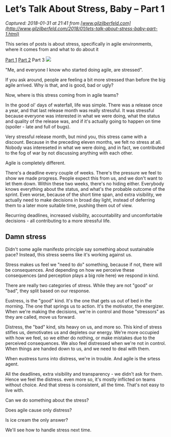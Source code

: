 # Let’s Talk About Stress, Baby – Part 1

_Captured: 2018-01-31 at 21:41 from [www.gilzilberfeld.com](http://www.gilzilberfeld.com/2018/01/lets-talk-about-stress-baby-part-1.html)_

This series of posts is about stress, specifically in agile environments, where it comes from and what to do about it

[Part 1](http://www.gilzilberfeld.com/2018/01/lets-talk-about-stress-baby-part-1.html)
[Part 2](http://www.gilzilberfeld.com/2018/01/lets-talk-about-stress-baby-part-2.html)
Part 3
![](https://i1.wp.com/www.gilzilberfeld.com/wp-content/uploads/2018/01/222aya1.jpg?w=409)

"Me, and everyone I know who started doing agile, are stressed".

If you ask around, people are feeling a bit more stressed than before the big agile arrived. Why is that, and is good, bad or ugly?

Now, where is this stress coming from in agile teams?

In the good ol' days of waterfall, life was simple. There was a release once a year, and that last release month was really stressful. It was stressful because everyone was interested in what we were doing, what the status and quality of the release was, and if it's actually going to happen on time (spoiler - late and full of bugs).

Very stressful release month, but mind you, this stress came with a discount. Because in the preceding eleven months, we felt no stress at all. Nobody was intereseted in what we were doing, and in fact, we contributed to the fog of war by not discussing anything with each other.

Agile is completely different.

There's a deadline every couple of weeks. There's the pressure we feel to show we made progress. People expect this from us, and we don't want to let them down. Within these two weeks, there's no hiding either. Everybody knows everything about the status, and what's the probable outcome of the sprint. Even worse, because of the short time span, and extra visibility, we actually need to make decisions in broad day light, instead of deferring them to a later more suitable time, pushing them out of view.

Recurring deadlines, increased visibility, accountability and uncomfortable decisions - all contributing to a more stressful life.

## Damn stress

Didn't some agile manifesto principle say something about sustainable pace? Instead, this stress seems like it's working against us.

Stress makes us feel we "need to do" something, because if not, there will be consequences. And depending on how we perceive these consequences (and perception plays a big role here) we respond in kind.

There are really two categories of stress. While they are not "good" or "bad", they split based on our response.

Eustress, is the "good" kind. It's the one that gets us out of bed in the morning. The one that springs us to action. It's the motivator, the energizer. When we're making the decisions, we're in control and those "stressors" as they are called, move us forward.

Distress, the "bad" kind, sits heavy on us, and more so. This kind of stress stifles us, demotivates us and depletes our energy. We're more occupied with how we feel, so we either do nothing, or make mistakes due to the perceived consequences. We also feel distressed when we're not in control. When things are handed down to us, and we need to deal with them.

When eustress turns into distress, we're in trouble. And agile is the srtess agent.

All the deadlines, extra visibility and transparency - we didn't ask for them. Hence we feel the distress. even more so, it's mostly inflicted on teams without choice. And that stress is consistent, all the time. That's not easy to live with.

Can we do something about the stress?

Does agile cause only distress?

Is ice cream the only answer?

We'll see how to handle stress next time.
